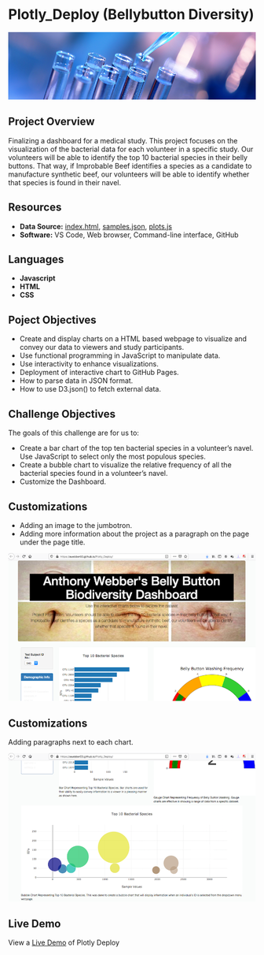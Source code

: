 # Plotly_Deploy (Bellybutton Diversity)

![UFOs](Resources/banner.png)

## Project Overview
Finalizing a dashboard for a medical study. This project focuses on the visualization of the bacterial data for each volunteer in a specific study. Our volunteers will be able to identify the top 10 bacterial species in their belly buttons. That way, if Improbable Beef identifies a species as a candidate to manufacture synthetic beef, our volunteers will be able to identify whether that species is found in their navel.

## Resources  
- **Data Source:** [index.html](/index.html), [samples.json](/samples.json), [plots.js](/plots.js) 
- **Software:** VS Code, Web browser, Command-line interface, GitHub


## Languages 
- **Javascript**
- **HTML**
- **CSS**

## Poject Objectives  
- Create and display charts on a HTML based webpage to visualize and convey our data to viewers and study participants.
- Use functional programming in JavaScript to manipulate data.
- Use interactivity to enhance visualizations.
- Deployment of interactive chart to GitHub Pages. 
- How to parse data in JSON format.
- How to use D3.json() to fetch external data.

## Challenge Objectives  
The goals of this challenge are for us to:
- Create a bar chart of the top ten bacterial species in a volunteer’s navel. Use JavaScript to select only the most populous species.
- Create a bubble chart to visualize the relative frequency of all the bacterial species found in a volunteer’s navel.
- Customize the Dashboard. 

## Customizations
- Adding an image to the jumbotron. 
- Adding more information about the project as a paragraph on the page under the page title.

![Webpage Demo 1](Resources/WebpageDemo1.png)

## Customizations
 Adding paragraphs next to each chart.
 
![Webpage Demo 2](Resources/WebpageDemo2.png)

## Live Demo
View a [Live Demo](https://awebber00.github.io/Plotly_Deploy/) of Plotly Deploy
